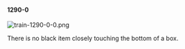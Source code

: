 #### 1290-0
![train-1290-0-0.png](https://github.com/lil-lab/nlvr/raw/master/nlvr/train/images/40/train-1290-0-0.png "train-1290-0-0.png")

There is no black item closely touching the bottom of a box.